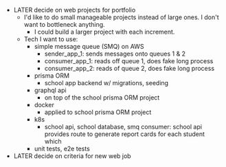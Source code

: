 - LATER decide on web projects for portfolio
	- I'd like to do small manageable projects instead of large ones. I don't want to bottleneck anything.
		- I could build a larger project with each increment.
	- Tech I want to use:
		- simple message queue (SMQ) on AWS
			- sender_app_1: sends messages onto queues 1 & 2
			- consumer_app_1: reads off queue 1, does fake long process
			- consumer_app_2: reads of queue 2, does fake long process
		- prisma ORM
			- school app backend w/ migrations, seeding
		- graphql api
			- on top of the school prisma ORM project
		- docker
			- applied to school prisma ORM project
		- k8s
			- school api, school database, smq consumer: school api provides route to generate report cards for each student which
		- unit tests, e2e tests
- LATER decide on criteria for new web job